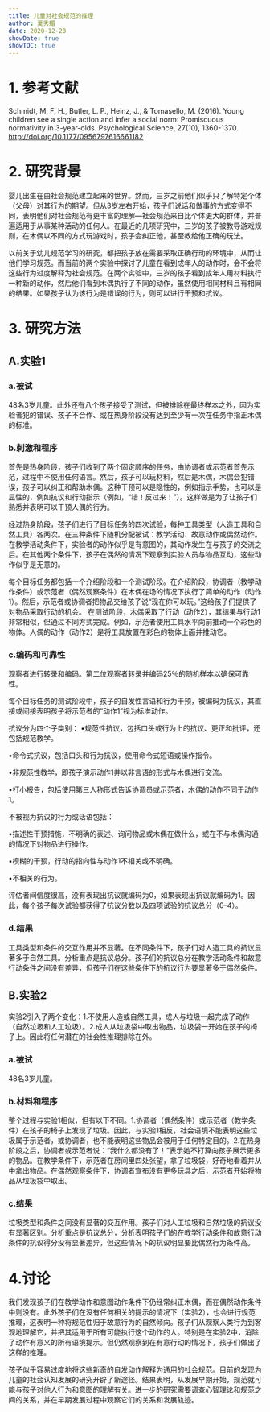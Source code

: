 ```yaml
---
title: 儿童对社会规范的推理
author: 夏秀媚
date: 2020-12-20
showDate: true
showTOC: true
---
```

# 1. 参考文献
Schmidt, M. F. H., Butler, L. P., Heinz, J., & Tomasello, M. (2016). Young children see a single action and infer a social norm: Promiscuous normativity in 3-year-olds. Psychological Science, 27(10), 1360-1370. http://doi.org/10.1177/0956797616661182
# 2. 研究背景
婴儿出生在由社会规范建立起来的世界。然而，三岁之前他们似乎只了解特定个体（父母）对其行为的期望。但从3岁左右开始，孩子们说话和做事的方式变得不同，表明他们对社会规范有更丰富的理解—社会规范来自比个体更大的群体，并普遍适用于从事某种活动的任何人。在最近的几项研究中，三岁的孩子被教导游戏规则，在木偶以不同的方式玩游戏时，孩子会纠正他，甚至教给他正确的玩法。

以前关于幼儿规范学习的研究，都把孩子放在需要采取正确行动的环境中，从而让他们学习规范。而当前的两个实验中探讨了儿童在看到成年人的动作时，会不会将这些行为过度解释为社会规范。在两个实验中，三岁的孩子看到成年人用材料执行一种新的动作，然后他们看到木偶执行了不同的动作，虽然使用相同材料且有相同的结果。如果孩子认为该行为是错误的行为，则可以进行干预和抗议。

# 3. 研究方法
## A.实验1
### a.被试
48名3岁儿童。此外还有八个孩子接受了测试，但被排除在最终样本之外，因为实验者犯的错误、孩子不合作、或在热身阶段没有达到至少有一次在任务中指正木偶的标准。
### b.刺激和程序
首先是热身阶段，孩子们收到了两个固定顺序的任务，由协调者或示范者首先示范，过程中不使用任何语言。然后，孩子可以玩材料，然后是木偶，木偶会犯错误，孩子可以纠正和帮助木偶。这种干预可以是隐性的，例如指示手势，也可以是显性的，例如抗议和行动指示（例如，“错！反过来！”）。这样做是为了让孩子们熟悉并表明可以干预人偶的行为。

经过热身阶段，孩子们进行了目标任务的四次试验，每种工具类型（人造工具和自然工具）各两次。在三种条件下随机分配被试：教学活动、故意动作或偶然动作。在教学活动条件下，实验者的动作似乎是有意图的，其动作发生在与孩子的交流之后。在其他两个条件下，孩子在偶然的情况下观察到实验人员与物品互动，这些动作似乎是无意的。

每个目标任务都包括一个介绍阶段和一个测试阶段。在介绍阶段，协调者（教学动作条件）或示范者（偶然观察条件）在木偶在场的情况下执行了简单的动作（动作1）。然后，示范者或协调者把物品交给孩子说“现在你可以玩。”这给孩子们提供了对物品采取行动的机会。
在测试阶段，木偶采取了行动（动作2），其结果与行动1非常相似，但通过不同方式完成。例如，示范者使用工具水平向前推动一个彩色的物体。人偶的动作（动作2）是将工具放置在彩色的物体上面并推动它。
### c.编码和可靠性
观察者进行转录和编码。第二位观察者转录并编码25％的随机样本以确保可靠性。

每个目标任务的测试阶段中，孩子的自发性言语和行为干预，被编码为抗议，其直接或间接表明孩子将示范者的“动作1”视为标准动作。

抗议分为四个子类别：
•规范性抗议，包括口头或行为上的抗议、更正和批评，还包括规范教学。

•命令式抗议，包括口头和行为抗议，使用命令式短语或操作指令。

•非规范性教学，即孩子演示动作1并以非言语的形式与木偶进行交流。

•打小报告，包括使用第三人称形式告诉协调员或示范者，木偶的动作不同于动作1。

不被视为抗议的行为或话语包括：

•描述性干预措施，不明确的表述、询问物品或木偶在做什么，或在不与木偶沟通的情况下对物品进行操作。

•模糊的干预，行动的指向性与动作1不相关或不明确。

•不相关的行为。

评估者间信度很高，没有表现出抗议就编码为0，如果表现出抗议就编码为1。因此，每个孩子每次试验都获得了抗议分数以及四项试验的抗议总分（0–4）。
### d.结果
工具类型和条件的交互作用并不显著。在不同条件下，孩子们对人造工具的抗议显著多于自然工具。分析重点是抗议总分。孩子们的抗议总分在教学活动条件和故意行动条件之间没有差异，但孩子们在这些条件下的抗议行为要显著多于偶然条件。

## B.实验2
实验2引入了两个变化：1.不使用人造或自然工具，成人与垃圾一起完成了动作（自然垃圾和人工垃圾）。2.成人从垃圾袋中取出物品，垃圾袋一开始在孩子的椅子上。因此将任何潜在的社会性推理排除在外。
### a.被试
48名3岁儿童。
### b.材料和程序
整个过程与实验1相似，但有以下不同。1.协调者（偶然条件）或示范者（教学条件）在孩子的椅子上发现了垃圾。因此，与实验1相反，社会语境不能表明这些垃圾属于示范者，或协调者，也不能表明这些物品会被用于任何特定目的。2.在热身阶段之后，协调者或示范者说：“我什么都没有了！”表示她不打算向孩子展示更多的物品。在教学条件下，示范者在房间里四处张望，拿了垃圾袋，好奇地看着并从中拿出物品。在偶然观察条件下，协调者宣布没有更多玩具之后，示范者开始将物品从垃圾袋中取出。
### c.结果
垃圾类型和条件之间没有显著的交互作用。孩子们对人工垃圾和自然垃圾的抗议没有显著区别。分析重点是抗议总分，分析表明孩子们的在教学行动条件和故意行动条件的抗议得分没有显著差异，但这些情况下的抗议明显要比偶然行为条件高。



# 4.讨论
我们发现孩子们在教学动作和意图动作条件下仍经常纠正木偶，而在偶然动作条件中则没有。此外孩子们在没有任何相关的提示的情况下（实验2），也会进行规范推理，这表明一种将规范性归于故意行为的自然倾向。孩子们从观察人类行为到客观地理解它，并把其适用于所有可能执行这个动作的人。特别是在实验2中，消除了动作有意义的所有语境提示。但仍然观察到在有意行动的情况下，孩子们做出了这样的推理。

孩子似乎容易过度地将这些新奇的自发动作解释为通用的社会规范。目前的发现为儿童的社会认知发展的研究开辟了新途径。结果表明，从发展早期开始，规范就可能与孩子对他人行为和意图的理解有关。进一步的研究需要调查心智理论和规范之间的关系，并在早期发展过程中观察它们的关系和发展轨迹。
















